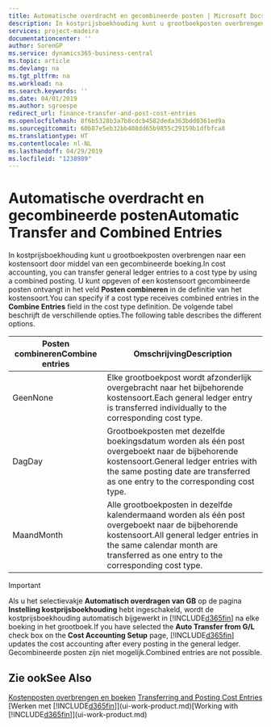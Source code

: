 ```yaml
---
title: Automatische overdracht en gecombineerde posten | Microsoft Docs
description: In kostprijsboekhouding kunt u grootboekposten overbrengen naar een kostensoort door middel van een gecombineerde boeking. U kunt opgeven of een kostensoort gecombineerde posten ontvangt in het veld **Posten combineren** in de definitie van het kostensoort. De volgende tabel beschrijft de verschillende opties.
services: project-madeira
documentationcenter: ''
author: SorenGP
ms.service: dynamics365-business-central
ms.topic: article
ms.devlang: na
ms.tgt_pltfrm: na
ms.workload: na
ms.search.keywords: ''
ms.date: 04/01/2019
ms.author: sgroespe
redirect_url: finance-transfer-and-post-cost-entries
ms.openlocfilehash: 8f6b5328b3a7b8cdcb4582deda363bdd0361ed9a
ms.sourcegitcommit: 60b87e5eb32bb408dd65b9855c29159b1dfbfca8
ms.translationtype: HT
ms.contentlocale: nl-NL
ms.lasthandoff: 04/29/2019
ms.locfileid: "1238989"
---
```

# <a name="automatic-transfer-and-combined-entries"></a><span data-ttu-id="57479-105">Automatische overdracht en gecombineerde posten</span><span class="sxs-lookup"><span data-stu-id="57479-105">Automatic Transfer and Combined Entries</span></span>
<span data-ttu-id="57479-106">In kostprijsboekhouding kunt u grootboekposten overbrengen naar een kostensoort door middel van een gecombineerde boeking.</span><span class="sxs-lookup"><span data-stu-id="57479-106">In cost accounting, you can transfer general ledger entries to a cost type by using a combined posting.</span></span> <span data-ttu-id="57479-107">U kunt opgeven of een kostensoort gecombineerde posten ontvangt in het veld **Posten combineren** in de definitie van het kostensoort.</span><span class="sxs-lookup"><span data-stu-id="57479-107">You can specify if a cost type receives combined entries in the **Combine Entries** field in the cost type definition.</span></span> <span data-ttu-id="57479-108">De volgende tabel beschrijft de verschillende opties.</span><span class="sxs-lookup"><span data-stu-id="57479-108">The following table describes the different options.</span></span>  

|<span data-ttu-id="57479-109">Posten combineren</span><span class="sxs-lookup"><span data-stu-id="57479-109">Combine entries</span></span>|<span data-ttu-id="57479-110">Omschrijving</span><span class="sxs-lookup"><span data-stu-id="57479-110">Description</span></span>|  
|---------------------|-----------------|  
|<span data-ttu-id="57479-111">Geen</span><span class="sxs-lookup"><span data-stu-id="57479-111">None</span></span>|<span data-ttu-id="57479-112">Elke grootboekpost wordt afzonderlijk overgebracht naar het bijbehorende kostensoort.</span><span class="sxs-lookup"><span data-stu-id="57479-112">Each general ledger entry is transferred individually to the corresponding cost type.</span></span>|  
|<span data-ttu-id="57479-113">Dag</span><span class="sxs-lookup"><span data-stu-id="57479-113">Day</span></span>|<span data-ttu-id="57479-114">Grootboekposten met dezelfde boekingsdatum worden als één post overgeboekt naar de bijbehorende kostensoort.</span><span class="sxs-lookup"><span data-stu-id="57479-114">General ledger entries with the same posting date are transferred as one entry to the corresponding cost type.</span></span>|  
|<span data-ttu-id="57479-115">Maand</span><span class="sxs-lookup"><span data-stu-id="57479-115">Month</span></span>|<span data-ttu-id="57479-116">Alle grootboekposten in dezelfde kalendermaand worden als één post overgeboekt naar de bijbehorende kostensoort.</span><span class="sxs-lookup"><span data-stu-id="57479-116">All general ledger entries in the same calendar month are transferred as one entry to the corresponding cost type.</span></span>|  

> [!IMPORTANT]  
>  <span data-ttu-id="57479-117">Als u het selectievakje **Automatisch overdragen van GB** op de pagina **Instelling kostprijsboekhouding** hebt ingeschakeld, wordt de kostprijsboekhouding automatisch bijgewerkt in [!INCLUDE[d365fin](includes/d365fin_md.md)] na elke boeking in het grootboek.</span><span class="sxs-lookup"><span data-stu-id="57479-117">If you have selected the **Auto Transfer from G/L** check box on the **Cost Accounting Setup** page, [!INCLUDE[d365fin](includes/d365fin_md.md)] updates the cost accounting after every posting in the general ledger.</span></span> <span data-ttu-id="57479-118">Gecombineerde posten zijn niet mogelijk.</span><span class="sxs-lookup"><span data-stu-id="57479-118">Combined entries are not possible.</span></span>  

## <a name="see-also"></a><span data-ttu-id="57479-119">Zie ook</span><span class="sxs-lookup"><span data-stu-id="57479-119">See Also</span></span>  
 <span data-ttu-id="57479-120">[Kostenposten overbrengen en boeken](finance-transfer-and-post-cost-entries.md) </span><span class="sxs-lookup"><span data-stu-id="57479-120">[Transferring and Posting Cost Entries](finance-transfer-and-post-cost-entries.md) </span></span>  
 <span data-ttu-id="57479-121">[Werken met [!INCLUDE[d365fin](includes/d365fin_md.md)]](ui-work-product.md)</span><span class="sxs-lookup"><span data-stu-id="57479-121">[Working with [!INCLUDE[d365fin](includes/d365fin_md.md)]](ui-work-product.md)</span></span>
